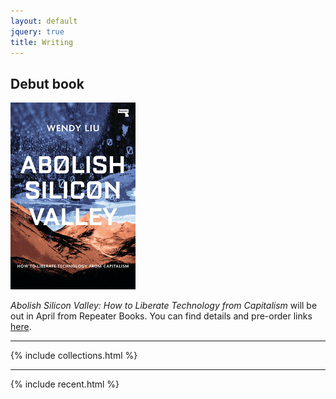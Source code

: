 ```yaml
---
layout: default
jquery: true
title: Writing
---
```


## Debut book

<img src="/img/abolish-silicon-valley.png" />

<p><em>Abolish Silicon Valley: How to Liberate Technology from Capitalism</em> will be out in April from Repeater Books. You can find details and pre-order links <a href="https://www.penguinrandomhouse.ca/books/622177/abolish-silicon-valley-by-wendy-liu/9781912248704">here</a>.</p>


***

{% include collections.html %}

***

{% include recent.html %}
